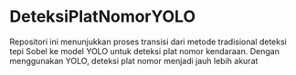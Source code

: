 # DeteksiPlatNomorYOLO
Repositori ini menunjukkan proses transisi dari metode tradisional deteksi tepi Sobel ke model YOLO untuk deteksi plat nomor kendaraan. Dengan menggunakan YOLO, deteksi plat nomor menjadi jauh lebih akurat
